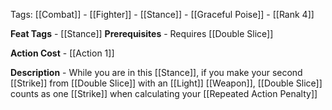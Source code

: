 Tags: [[Combat]] - [[Fighter]] - [[Stance]] - [[Graceful Poise]] - [[Rank 4]]

**Feat Tags** - [[Stance]]
**Prerequisites** - Requires [[Double Slice]]

**Action Cost** - [[Action 1]]

**Description** - While you are in this [[Stance]], if you make your second [[Strike]] from [[Double Slice]] with an [[Light]] [[Weapon]], [[Double Slice]] counts as one [[Strike]] when calculating your [[Repeated Action Penalty]]